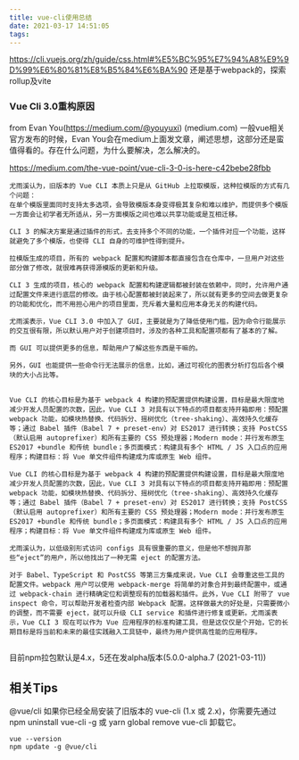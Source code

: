 ```yaml
---
title: vue-cli使用总结
date: 2021-03-17 14:51:05
tags:
---
```

https://cli.vuejs.org/zh/guide/css.html#%E5%BC%95%E7%94%A8%E9%9D%99%E6%80%81%E8%B5%84%E6%BA%90
还是基于webpack的，探索rollup及vite

### Vue Cli 3.0重构原因
from Evan You(https://medium.com/@youyuxi)
(medium.com)
一般vue相关官方发布的时候，Evan You会在medium上面发文章，阐述思想，这部分还是蛮值得看的。存在什么问题，为什么要解决，怎么解决的。

https://medium.com/the-vue-point/vue-cli-3-0-is-here-c42bebe28fbb
```
尤雨溪认为，旧版本的 Vue CLI 本质上只是从 GitHub 上拉取模版，这种拉模版的方式有几个问题：
在单个模版里面同时支持太多选项，会导致模版本身变得极其复杂和难以维护，而提供多个模版一方面会让初学者无所适从，另一方面模版之间也难以共享功能或是互相迁移。

CLI 3 的解决方案是通过插件的形式，去支持多个不同的功能，一个插件对应一个功能，这样就避免了多个模版，也使得 CLI 自身的可维护性得到提升。

拉模版生成的项目，所有的 webpack 配置和构建脚本都直接包含在仓库中，一旦用户对这些部分做了修改，就很难再获得源模版的更新和升级。

CLI 3 生成的项目，核心的 webpack 配置和构建逻辑都被封装在依赖中，同时，允许用户通过配置文件来进行底层的修改。由于核心配置都被封装起来了，所以就有更多的空间去做更复杂的功能和优化，而不用担心用户的项目里面，充斥着大量和应用本身无关的构建代码。

尤雨溪表示，Vue CLI 3.0 中加入了 GUI，主要就是为了降低使用门槛，因为命令行能展示的交互很有限，所以默认用户对于创建项目时，涉及的各种工具和配置项都有了基本的了解。

而 GUI 可以提供更多的信息，帮助用户了解这些东西是干嘛的。

另外，GUI 也能提供一些命令行无法展示的信息，比如，通过可视化的图表分析打包后各个模块的大小占比等。


Vue CLI 的核心目标是为基于 webpack 4 构建的预配置提供构建设置，目标是最大限度地减少开发人员配置的次数，因此，Vue CLI 3 对具有以下特点的项目都支持开箱即用：预配置 webpack 功能，如模块热替换、代码拆分、摇树优化（tree-shaking）、高效持久化缓存等；通过 Babel 插件（Babel 7 + preset-env）对 ES2017 进行转换；支持 PostCSS（默认启用 autoprefixer）和所有主要的 CSS 预处理器；Modern mode：并行发布原生 ES2017 +bundle 和传统 bundle；多页面模式：构建具有多个 HTML / JS 入口点的应用程序；构建目标：将 Vue 单文件组件构建成为库或原生 Web 组件。

Vue CLI 的核心目标是为基于 webpack 4 构建的预配置提供构建设置，目标是最大限度地减少开发人员配置的次数，因此，Vue CLI 3 对具有以下特点的项目都支持开箱即用：预配置 webpack 功能，如模块热替换、代码拆分、摇树优化（tree-shaking）、高效持久化缓存等；通过 Babel 插件（Babel 7 + preset-env）对 ES2017 进行转换；支持 PostCSS（默认启用 autoprefixer）和所有主要的 CSS 预处理器；Modern mode：并行发布原生 ES2017 +bundle 和传统 bundle；多页面模式：构建具有多个 HTML / JS 入口点的应用程序；构建目标：将 Vue 单文件组件构建成为库或原生 Web 组件。

尤雨溪认为，以低级别形式访问 configs 具有很重要的意义，但是他不想抛弃那些“eject”的用户，所以他找出了一种无需 eject 的配置方法。

对于 Babel、TypeScript 和 PostCSS 等第三方集成来说，Vue CLI 会尊重这些工具的配置文件。webpack 用户可以使用 webpack-merge 将简单的对象合并到最终配置中，或通过 webpack-chain 进行精确定位和调整现有的加载器和插件。此外，Vue CLI 附带了 vue inspect 命令，可以帮助开发者检查内部 Webpack 配置。这样做最大的好处是，只需要微小的调整，而不需要 eject，就可以升级 CLI service 和插件进行修复或更新。尤雨溪表示，Vue CLI 3 现在可以作为 Vue 应用程序的标准构建工具，但是这仅仅是个开始，它的长期目标是将当前和未来的最佳实践融入工具链中，最终为用户提供高性能的应用程序。


```

目前npm拉包默认是4.x，5还在发alpha版本(5.0.0-alpha.7 (2021-03-11))



## 相关Tips
@vue/cli 
如果你已经全局安装了旧版本的 vue-cli (1.x 或 2.x)，你需要先通过 npm uninstall vue-cli -g 或 yarn global remove vue-cli 卸载它。
```
vue --version
npm update -g @vue/cli
```